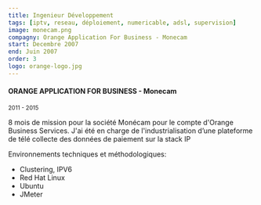 ```yaml
---
title: Ingenieur Développement
tags: [iptv, reseau, déploiement, numericable, adsl, supervision]
image: monecam.png
compagny: Orange Application For Business - Monecam
start: Decembre 2007
end: Juin 2007
order: 3
logo: orange-logo.jpg
---
```


#### ORANGE APPLICATION FOR BUSINESS - Monecam

<small>2011 - 2015</small>

8 mois de mission pour la société Monécam pour le compte d'Orange Business Services. J'ai été en charge de l'industrialisation d’une plateforme de télé collecte des données de paiement sur la stack IP

Environnements techniques et méthodologiques:

- Clustering, IPV6
- Red Hat Linux
- Ubuntu
- JMeter